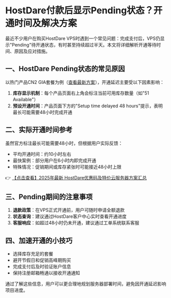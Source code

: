 # HostDare付款后显示Pending状态？开通时间及解决方案

最近不少用户在购买HostDare VPS时遇到一个常见问题：完成支付后，VPS仍显示"Pending"待开通状态，有时甚至持续超过半天。本文将详细解析开通等待时间、原因及应对措施。

## 一、HostDare Pending状态的常见原因

以热门产品CN2 GIA套餐为例（[查看最新方案](https://bit.ly/hostdare)），开通延迟主要受以下因素影响：

1. **库存显示机制**：每个产品页面右上角会标注当前可用库存数量（如"51 Available"）
2. **预设开通时间**：产品页面下方的"Setup time delayed 48 hours"提示，表明最长可能需要48小时完成开通

## 二、实际开通时间参考

虽然官方标注最长可能需要48小时，但根据用户实际反馈：

- 平均开通时间：约10小时左右
- 最快案例：部分用户在6小时内即完成开通
- 特殊情况：促销期间或库存紧张时可能接近48小时上限

👉 [【点击查看】2025年最新 HostDare优惠码及特价云服务器方案汇总](https://bit.ly/hostdare)

## 三、Pending期间的注意事项

1. **退款政策**：在VPS正式开通前，用户可随时申请全额退款
2. **状态查询**：建议通过HostDare客户中心实时查看开通进度
3. **客服响应**：如超过48小时仍未开通，建议通过工单系统联系客服

## 四、加速开通的小技巧

- 选择库存充足的套餐
- 避开节假日和促销高峰期购买
- 完成支付后及时验证账户信息
- 保持注册邮箱畅通以接收开通通知

通过了解这些信息，用户可以更合理地规划服务器部署时间，避免因开通延迟影响项目进度。
